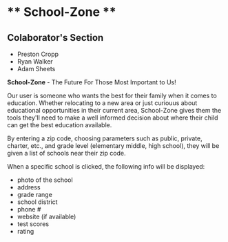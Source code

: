 # ** School-Zone **
## Colaborator's Section

* Preston Cropp
* Ryan Walker
* Adam Sheets

**School-Zone** - The Future For Those Most Important to Us!

Our user is someone who wants the best for their family when it comes to education. Whether relocating to a new area or just curiouus about educational opportunities in their current area, School-Zone gives them the tools they'll need to make a well informed decision about where their child can get the best education available.

By entering a zip code, choosing parameters such as public, private, charter, etc., and grade level (elementary middle, high school), they will be given a list of schools near their zip code.

When a specific school is clicked, the following info will be displayed:

* photo of the school
* address
* grade range
* school district
* phone #
* website (if available)
* test scores
* rating
